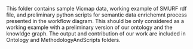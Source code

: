 This folder contains sample Vicmap data, working example of SMURF rdf file, and preliminary python scripts for semantic data enrichemnt process presented in the workflow diagram. This should be only considered as a working example with a preliminary version of our ontology and the knowldge graph. The output and contribution of our work are included in Ontology and MethodologyAndScripts folders.   

